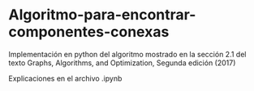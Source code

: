 # Algoritmo-para-encontrar-componentes-conexas
Implementación en python del algoritmo mostrado en la sección 2.1 del texto Graphs, Algorithms, and Optimization, Segunda edición (2017)

Explicaciones en el archivo .ipynb
